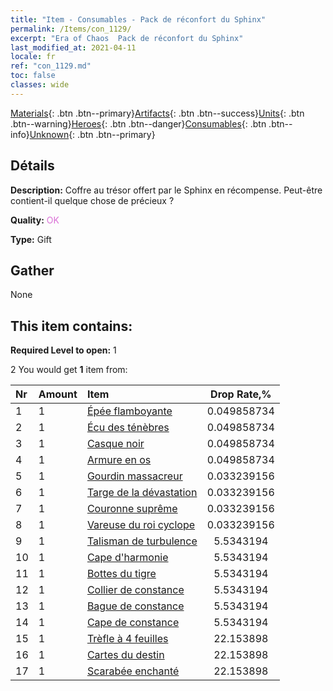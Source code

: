 ```yaml
---
title: "Item - Consumables - Pack de réconfort du Sphinx"
permalink: /Items/con_1129/
excerpt: "Era of Chaos  Pack de réconfort du Sphinx"
last_modified_at: 2021-04-11
locale: fr
ref: "con_1129.md"
toc: false
classes: wide
---
```

 [Materials](/fr/Items/){: .btn .btn--primary}[Artifacts](/fr/Items/Artifacts/){: .btn .btn--success}[Units](/fr/Items/Units/){: .btn .btn--warning}[Heroes](/fr/Items/Heroes/){: .btn .btn--danger}[Consumables](/fr/Items/Consumables/){: .btn .btn--info}[Unknown](/fr/Items/Unknown/){: .btn .btn--primary}

## Détails
 **Description:** Coffre au trésor offert par le Sphinx en récompense. Peut-être contient-il quelque chose de précieux ?

 **Quality:** <span style="color: #DA70D6">OK</span>

 **Type:** Gift

## Gather

  None

## This item contains:

 **Required Level to open:** 1

 2 You would get **1** item  from:

  | Nr | Amount |     Item    | Drop Rate,% |
  |:---|:-------|:------------|:---------:|
  | 1 | 1 | [Épée flamboyante](/fr/Items/art_121/) | 0.049858734 | 
  | 2 | 1 | [Écu des ténèbres](/fr/Items/art_122/) | 0.049858734 | 
  | 3 | 1 | [Casque noir](/fr/Items/art_123/) | 0.049858734 | 
  | 4 | 1 | [Armure en os](/fr/Items/art_124/) | 0.049858734 | 
  | 5 | 1 | [Gourdin massacreur](/fr/Items/art_125/) | 0.033239156 | 
  | 6 | 1 | [Targe de la dévastation](/fr/Items/art_126/) | 0.033239156 | 
  | 7 | 1 | [Couronne suprême](/fr/Items/art_127/) | 0.033239156 | 
  | 8 | 1 | [Vareuse du roi cyclope](/fr/Items/art_128/) | 0.033239156 | 
  | 9 | 1 | [Talisman de turbulence](/fr/Items/art_118/) | 5.5343194 | 
  | 10 | 1 | [Cape d'harmonie](/fr/Items/art_119/) | 5.5343194 | 
  | 11 | 1 | [Bottes du tigre](/fr/Items/art_120/) | 5.5343194 | 
  | 12 | 1 | [Collier de constance](/fr/Items/art_115/) | 5.5343194 | 
  | 13 | 1 | [Bague de constance](/fr/Items/art_116/) | 5.5343194 | 
  | 14 | 1 | [Cape de constance](/fr/Items/art_117/) | 5.5343194 | 
  | 15 | 1 | [Trèfle à 4 feuilles](/fr/Items/art_109/) | 22.153898 | 
  | 16 | 1 | [Cartes du destin](/fr/Items/art_110/) | 22.153898 | 
  | 17 | 1 | [Scarabée enchanté](/fr/Items/art_111/) | 22.153898 | 
